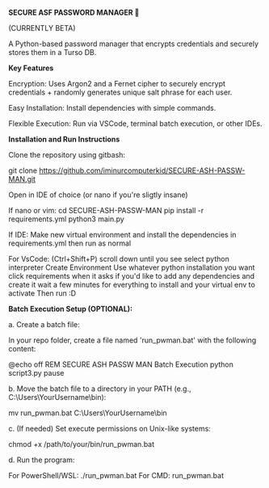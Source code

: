 __________________SECURE ASF PASSWORD MANAGER 🔐__________________

(CURRENTLY BETA)

A Python-based password manager that encrypts credentials and securely stores them in a Turso DB.

__________________Key Features__________________

Encryption: Uses Argon2 and a Fernet cipher to securely encrypt credentials + randomly generates unique salt phrase for each user.

Easy Installation: Install dependencies with simple commands.

Flexible Execution: Run via VSCode, terminal batch execution, or other IDEs.

__________________Installation and Run Instructions__________________

Clone the repository using gitbash:

git clone https://github.com/iminurcomputerkid/SECURE-ASH-PASSW-MAN.git

Open in IDE of choice (or nano if you're sligtly insane)

If nano or vim:
cd SECURE-ASH-PASSW-MAN
pip install -r requirements.yml
python3 main.py

If IDE:
Make new virtual environment and install the dependencies in requirements.yml 
then run as normal

For VsCode: 
(Ctrl+Shift+P)
scroll down until you see select python interpreter
Create Environment
Use whatever python installation you want
click requirements when it asks if you'd like to add any dependencies and create it
wait a few minutes for everything to install and your virtual env to activate 
Then run :D
  

__________________Batch Execution Setup (OPTIONAL):__________________

a. Create a batch file:

In your repo folder, create a file named 'run_pwman.bat' with the following content:

@echo off
REM SECURE ASH PASSW MAN Batch Execution
python script3.py
pause

b. Move the batch file to a directory in your PATH (e.g., C:\Users\YourUsername\bin):

mv run_pwman.bat C:\Users\YourUsername\bin

c. (If needed) Set execute permissions on Unix-like systems:

chmod +x /path/to/your/bin/run_pwman.bat

d. Run the program:

For PowerShell/WSL: ./run_pwman.bat
For CMD: run_pwman.bat

